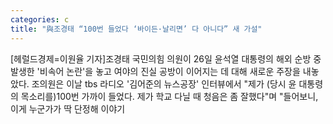 ```yaml
---
categories: c
title: "與조경태 “100번 들었다 ‘바이든·날리면’ 다 아니다” 새 가설"
---
```

[헤럴드경제=이원율 기자]조경태 국민의힘 의원이 26일 윤석열 대통령의 해외 순방 중 발생한 &#039;비속어 논란&#039;을 놓고 여야의 진실 공방이 이어지는 데 대해 새로운 주장을 내놓았다. 조의원은 이날 tbs 라디오 &#039;김어준의 뉴스공장&#039; 인터뷰에서 "제가 (당시 윤 대통령의 목소리를)100번 가까이 들었다. 제가 학교 다닐 때 청음은 좀 잘했다"며 "들어보니, 이게 누군가가 딱 단정해 이야기